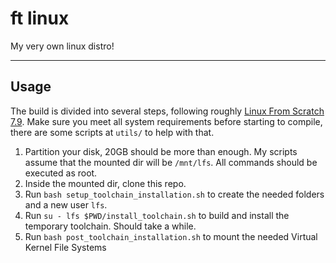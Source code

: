 # ft linux

My very own linux distro!

---

## Usage

The build is divided into several steps, following roughly [Linux From Scratch 7.9](https://www.linuxfromscratch.org/museum/lfs-museum/7.9/LFS-BOOK-7.9-HTML/). Make sure you meet all system requirements before starting to compile, there are some scripts at `utils/` to help with that.

1. Partition your disk, 20GB should be more than enough. My scripts assume that the mounted dir will be `/mnt/lfs`. All commands should be executed as root.
2. Inside the mounted dir, clone this repo.
3. Run `bash setup_toolchain_installation.sh` to create the needed folders and a new user `lfs`.
4. Run `su - lfs $PWD/install_toolchain.sh` to build and install the temporary toolchain. Should take a while.
5. Run `bash post_toolchain_installation.sh` to mount the needed Virtual Kernel File Systems
